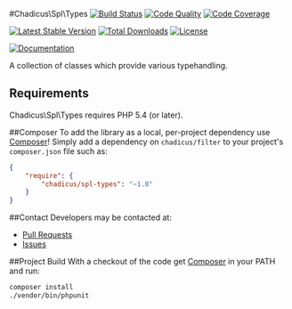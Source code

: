 #Chadicus\Spl\Types
[![Build Status](http://img.shields.io/travis/chadicus/spl-types-php.svg?style=flat)](https://travis-ci.org/chadicus/spl-types-php)
[![Code Quality](http://img.shields.io/scrutinizer/g/chadicus/spl-types-php.svg?style=flat)](https://scrutinizer-ci.com/g/chadicus/spl-types-php/)
[![Code Coverage](https://coveralls.io/repos/chadicus/spl-types-php/badge.svg?branch=master&service=github)](https://coveralls.io/github/chadicus/spl-types-php?branch=master)

[![Latest Stable Version](http://img.shields.io/packagist/v/chadicus/spl-types.svg?style=flat)](https://packagist.org/packages/chadicus/spl-types)
[![Total Downloads](http://img.shields.io/packagist/dt/chadicus/spl-types.svg?style=flat)](https://packagist.org/packages/chadicus/spl-types)
[![License](http://img.shields.io/packagist/l/chadicus/spl-types.svg?style=flat)](https://packagist.org/packages/chadicus/spl-types)

[![Documentation](https://img.shields.io/badge/reference-phpdoc-blue.svg?style=flat)](http://pholiophp.org/chadicus/spl-types)

A collection of classes which provide various typehandling.

## Requirements

Chadicus\Spl\Types requires PHP 5.4 (or later).

##Composer
To add the library as a local, per-project dependency use [Composer](http://getcomposer.org)! Simply add a dependency on
`chadicus/filter` to your project's `composer.json` file such as:

```json
{
    "require": {
        "chadicus/spl-types": "~1.0"
    }
}
```
##Contact
Developers may be contacted at:

 * [Pull Requests](https://github.com/chadicus/spl-types-php/pulls)
 * [Issues](https://github.com/chadicus/spl-types-php/issues)

##Project Build
With a checkout of the code get [Composer](http://getcomposer.org) in your PATH and run:

```sh
composer install
./vendor/bin/phpunit
```
